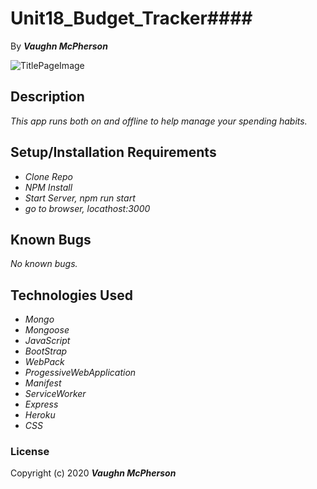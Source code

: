 # Unit18_Budget_Tracker#### 


By _**Vaughn McPherson**_


![TitlePageImage](https://i.pinimg.com/originals/1b/e5/6f/1be56fdb345330ba68f3c4984ef80f82.jpg)


## Description
_This app runs both on and offline to help manage your spending habits._


## Setup/Installation Requirements
* _Clone Repo_
* _NPM Install_
* _Start Server, npm run start_
* _go to browser, locathost:3000_


## Known Bugs
_No known bugs._


## Technologies Used
* _Mongo_
* _Mongoose_
* _JavaScript_
* _BootStrap_
* _WebPack_
* _ProgessiveWebApplication_
* _Manifest_
* _ServiceWorker_
* _Express_
* _Heroku_
* _CSS_




### License
Copyright (c) 2020 **_Vaughn McPherson_**